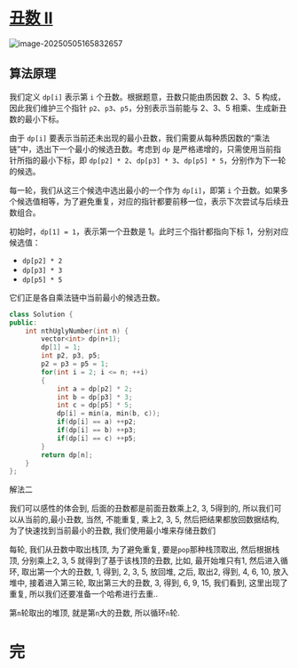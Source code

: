 # [丑数 II](https://leetcode.cn/problems/ugly-number-ii/)

![image-20250505165832657](https://md-wind.oss-cn-nanjing.aliyuncs.com/md/20250505165832703.png)

## 算法原理

我们定义 `dp[i]` 表示第 `i` 个丑数。根据题意，丑数只能由质因数 2、3、5 构成，因此我们维护三个指针 `p2`、`p3`、`p5`，分别表示当前能与 2、3、5 相乘、生成新丑数的最小下标。

由于 `dp[i]` 要表示当前还未出现的最小丑数，我们需要从每种质因数的“乘法链”中，选出下一个最小的候选丑数。考虑到 `dp` 是严格递增的，只需使用当前指针所指的最小下标，即 `dp[p2] * 2`、`dp[p3] * 3`、`dp[p5] * 5`，分别作为下一轮的候选。

每一轮，我们从这三个候选中选出最小的一个作为 `dp[i]`，即第 `i` 个丑数。如果多个候选值相等，为了避免重复，对应的指针都要前移一位，表示下次尝试与后续丑数组合。

初始时，`dp[1] = 1`，表示第一个丑数是 1。此时三个指针都指向下标 1，分别对应候选值：

- `dp[p2] * 2`
- `dp[p3] * 3`
- `dp[p5] * 5`

它们正是各自乘法链中当前最小的候选丑数。

```cpp
class Solution {
public:
    int nthUglyNumber(int n) {
        vector<int> dp(n+1);
        dp[1] = 1;
        int p2, p3, p5;
        p2 = p3 = p5 = 1;
        for(int i = 2; i <= n; ++i)
        {
            int a = dp[p2] * 2;
            int b = dp[p3] * 3;
            int c = dp[p5] * 5;
            dp[i] = min(a, min(b, c));
            if(dp[i] == a) ++p2;
            if(dp[i] == b) ++p3;
            if(dp[i] == c) ++p5;
        }
        return dp[n];
    }
};
```

解法二

我们可以感性的体会到, 后面的丑数都是前面丑数乘上2, 3, 5得到的, 所以我们可以从当前的,最小丑数, 当然, 不能重复, 乘上2, 3, 5, 然后把结果都放回数据结构, 为了快速找到当前最小的丑数, 我们使用最小堆来存储丑数们

每轮, 我们从丑数中取出栈顶, 为了避免重复, 要是`pop`那种栈顶取出, 然后根据栈顶, 分别乘上2, 3, 5 就得到了基于该栈顶的丑数, 比如, 最开始堆只有1, 然后进入循环, 取出第一个大的丑数, 1, 得到, 2, 3, 5, 放回堆, 之后, 取出2, 得到, 4, 6, 10, 放入堆中, 接着进入第三轮, 取出第三大的丑数, 3, 得到, 6, 9, 15, 我们看到, 这里出现了重复, 所以我们还要准备一个哈希进行去重..

第`n`轮取出的堆顶, 就是第`n`大的丑数, 所以循环`n`轮. 

# 完